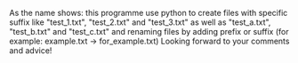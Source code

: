 As the name shows: this programme use python to create files with specific suffix like "test_1.txt", "test_2.txt" and "test_3.txt" as well as "test_a.txt", "test_b.txt" and "test_c.txt"
and renaming files by adding prefix or suffix (for example: example.txt -> for_example.txt)
Looking forward to your comments and advice!
